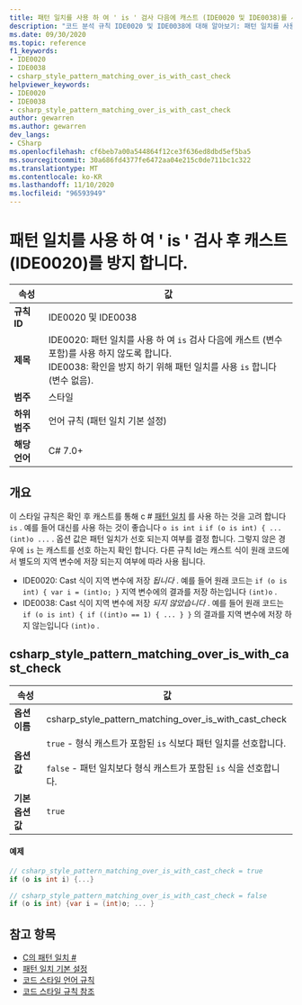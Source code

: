 ```yaml
---
title: 패턴 일치를 사용 하 여 ' is ' 검사 다음에 캐스트 (IDE0020 및 IDE0038)를 사용 하지 않도록 합니다.
description: "코드 분석 규칙 IDE0020 및 IDE0038에 대해 알아보기: 패턴 일치를 사용 하 여 ' is ' 검사 다음에 캐스트를 방지 합니다."
ms.date: 09/30/2020
ms.topic: reference
f1_keywords:
- IDE0020
- IDE0038
- csharp_style_pattern_matching_over_is_with_cast_check
helpviewer_keywords:
- IDE0020
- IDE0038
- csharp_style_pattern_matching_over_is_with_cast_check
author: gewarren
ms.author: gewarren
dev_langs:
- CSharp
ms.openlocfilehash: cf6beb7a00a544864f12ce3f636ed8dbd5ef5ba5
ms.sourcegitcommit: 30a686fd4377fe6472aa04e215c0de711bc1c322
ms.translationtype: MT
ms.contentlocale: ko-KR
ms.lasthandoff: 11/10/2020
ms.locfileid: "96593949"
---
```

# <a name="use-pattern-matching-to-avoid-is-check-followed-by-a-cast-ide0020"></a>패턴 일치를 사용 하 여 ' is ' 검사 후 캐스트 (IDE0020)를 방지 합니다.

|속성|값|
|-|-|
| **규칙 ID** | IDE0020 및 IDE0038 |
| **제목** | IDE0020: 패턴 일치를 사용 하 여 `is` 검사 다음에 캐스트 (변수 포함)를 사용 하지 않도록 합니다.<br/> IDE0038: 확인을 방지 하기 위해 패턴 일치를 사용 `is` 합니다 (변수 없음). |
| **범주** | 스타일 |
| **하위 범주** | 언어 규칙 (패턴 일치 기본 설정) |
| **해당 언어** | C# 7.0+ |

## <a name="overview"></a>개요

이 스타일 규칙은 확인 후 캐스트를 통해 c # [패턴 일치](../../../csharp/pattern-matching.md) 를 사용 하는 것을 고려 합니다 `is` . 예를 들어 대신를 사용 하는 것이 좋습니다 `o is int i` `if (o is int) { ... (int)o ...` . 옵션 값은 패턴 일치가 선호 되는지 여부를 결정 합니다. 그렇지 않은 경우에 `is` 는 캐스트를 선호 하는지 확인 합니다. 다른 규칙 Id는 캐스트 식이 원래 코드에서 별도의 지역 변수에 저장 되는지 여부에 따라 사용 됩니다.

- IDE0020: Cast 식이 지역 변수에 저장 _됩니다_ . 예를 들어 원래 코드는 `if (o is int) { var i = (int)o; }` 지역 변수에의 결과를 저장 하는입니다 `(int)o` .
- IDE0038: Cast 식이 지역 변수에 저장 _되지 않았습니다_ . 예를 들어 원래 코드는 `if (o is int) { if ((int)o == 1) { ... } }` 의 결과를 지역 변수에 저장 하지 않는입니다 `(int)o` .

## <a name="csharp_style_pattern_matching_over_is_with_cast_check"></a>csharp_style_pattern_matching_over_is_with_cast_check

|속성|값|
|-|-|
| **옵션 이름** | csharp_style_pattern_matching_over_is_with_cast_check
| **옵션 값** | `true` - 형식 캐스트가 포함된 `is` 식보다 패턴 일치를 선호합니다.<br /><br />`false` - 패턴 일치보다 형식 캐스트가 포함된 `is` 식을 선호합니다. |
| **기본 옵션 값** | `true` |

#### <a name="example"></a>예제

```csharp
// csharp_style_pattern_matching_over_is_with_cast_check = true
if (o is int i) {...}

// csharp_style_pattern_matching_over_is_with_cast_check = false
if (o is int) {var i = (int)o; ... }
```

## <a name="see-also"></a>참고 항목

- [C의 패턴 일치 #](../../../csharp/pattern-matching.md)
- [패턴 일치 기본 설정](pattern-matching-preferences.md)
- [코드 스타일 언어 규칙](language-rules.md)
- [코드 스타일 규칙 참조](index.md)

